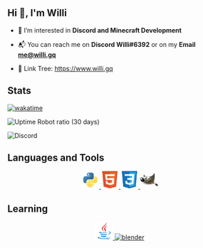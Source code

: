 ## Hi 👋, I'm Willi

- 👀 I’m interested in **Discord and Minecraft Development**

- 📬 You can reach me on **Discord Willi#6392** or on my **Email me@willi.gq**

- 🔗 Link Tree: https://www.willi.gq
 ## Stats
[![wakatime](https://wakatime.com/badge/user/2182b149-d3f2-4dc7-acca-794f8d6cabd5.svg)](https://wakatime.com/@2182b149-d3f2-4dc7-acca-794f8d6cabd5)

![Uptime Robot ratio (30 days)](https://img.shields.io/uptimerobot/ratio/m790700007-530ff8d8d02185f9e9da745d?color=red&label=BroBot)

![Discord](https://img.shields.io/discord/956277474201829478?color=blue&label=Discord%20Server)

## Languages and Tools
<p align="center">
 <a href="https://de.wikipedia.org/wiki/Python_(Programmiersprache)" target="_blank" rel="noreferrer"> <img src="https://raw.githubusercontent.com/devicons/devicon/master/icons/python/python-original.svg" alt="python" width="40" height="40"/> </a>
 <a href="https://de.wikipedia.org/wiki/HTML5" target="_blank" rel="noreferrer"> <img src="https://github.com/devicons/devicon/blob/master/icons/html5/html5-original.svg" alt="HTML5" width="40" height="40"/> </a>
 <a href="https://de.wikipedia.org/wiki/Cascading_Style_Sheets" target="_blank" rel="noreferrer"> <img src="https://raw.githubusercontent.com/devicons/devicon/master/icons/css3/css3-original.svg" alt="CSS" width="40" height="40"/> </a>
 <a href="https://de.wikipedia.org/wiki/GIMP" target="_blank" rel="noreferrer"> <img src="https://raw.githubusercontent.com/devicons/devicon/master/icons/gimp/gimp-original.svg" alt="Gimp" width="40" height="40"/> </a>
 </p>
 
## Learning
<p align="center">
 <a href="https://de.wikipedia.org/wiki/Java_(Programmiersprache)" target="_blank" rel="noreferrer"> <img src="https://raw.githubusercontent.com/devicons/devicon/master/icons/java/java-original.svg" alt="java" width="40" height="40"/> </a>
 <a href="https://www.blender.org/" target="_blank" rel="noreferrer"> <img src="https://download.blender.org/branding/community/blender_community_badge_white.svg" alt="blender" width="40" height="40"/> </a>
 </p>

